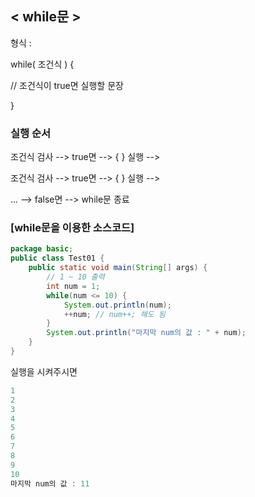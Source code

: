 ## < while문 >

형식 :

while( 조건식 ) {

 // 조건식이 true면 실행할 문장

}

### 실행 순서

조건식 검사 --> true면 --> { } 실행 -->

조건식 검사 --> true면 --> { } 실행 --> 

... --> false면 --> while문 종료

### [while문을 이용한 소스코드]

```java
package basic;
public class Test01 {
	public static void main(String[] args) {
		// 1 ~ 10 출력
		int num = 1;
		while(num <= 10) {
			System.out.println(num);
			++num; // num++; 해도 됨
		}
		System.out.println("마지막 num의 값 : " + num);
	}
}
```
실행을 시켜주시면

```java
1
2
3
4
5
6
7
8
9
10
마지막 num의 값 : 11
```

